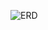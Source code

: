 ![ERD](https://user-images.githubusercontent.com/67537653/148686868-ae8a1860-79cd-4f7b-a613-6531e67eacaf.png)
